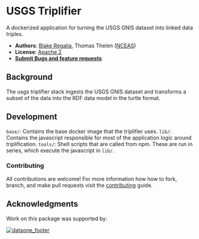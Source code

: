 # USGS Triplifier

A dockerized application for turning the USGS GNIS dataset into linked data triples.

- **Authors**: [Blake Regalia](https://github.com/blake-regalia), Thomas Thelen ([NCEAS](http://www.nceas.ucsb.edu))
- **License**: [Apache 2](http://opensource.org/licenses/Apache-2.0)
- [**Submit Bugs and feature requests**](https://github.com/DataONEorg/usgs-triplifier/issues)

## Background

The usgs triplifier stack ingests the USGS GNIS dataset and transforms a subset of the data into the RDF data model in the turtle format.

## Development

`base/`: Contains the base docker image that the triplifier uses.
`lib/`: Contains the javascript responsible for most of the application logic around triplification.
`tools/`: Shell scripts that are called from npm. These are run in series, which execute the javascript in `lib/`.

### Contributing

All contributions are welcome! For more information how how to fork, branch, and make pull requests visit the [contributing](./CONTRIBUTING.md) guide.

## Acknowledgments

Work on this package was supported by:

[![dataone_footer](https://www.dataone.org/sites/all/images/DataONE_LOGO.jpg)](http://dataone.org)
